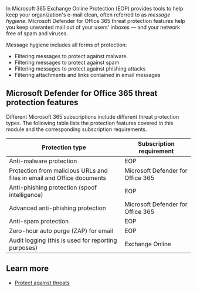 In Microsoft 365 Exchange Online Protection (EOP) provides tools to help keep your organization's e-mail clean, often referred to as *message hygiene*. Microsoft Defender for Office 365 threat protection features help you keep unwanted mail out of your users' inboxes — and your network free of spam and viruses.

Message hygiene includes all forms of protection:

- Filtering messages to protect against malware.
- Filtering messages to protect against spam
- Filtering messages to protect against phishing attacks
- Filtering attachments and links contained in email messages

## Microsoft Defender for Office 365 threat protection features

Different Microsoft 365 subscriptions include different threat protection types. The following table lists the protection features covered in this module and the corresponding subscription requirements.

|Protection type|Subscription requirement|
|-|-|
|Anti-malware protection|EOP|
|Protection from malicious URLs and files in email and Office documents|Microsoft Defender for Office 365|
|Anti-phishing protection (spoof intelligence)|EOP|
|Advanced anti-phishing protection|	Microsoft Defender for Office 365|
|Anti-spam protection|EOP|
|Zero-hour auto purge (ZAP) for email|EOP|
|Audit logging (this is used for reporting purposes)|Exchange Online|

## Learn more

- [Protect against threats](/microsoft-365/security/office-365-security/protect-against-threats?azure-portal=true)
